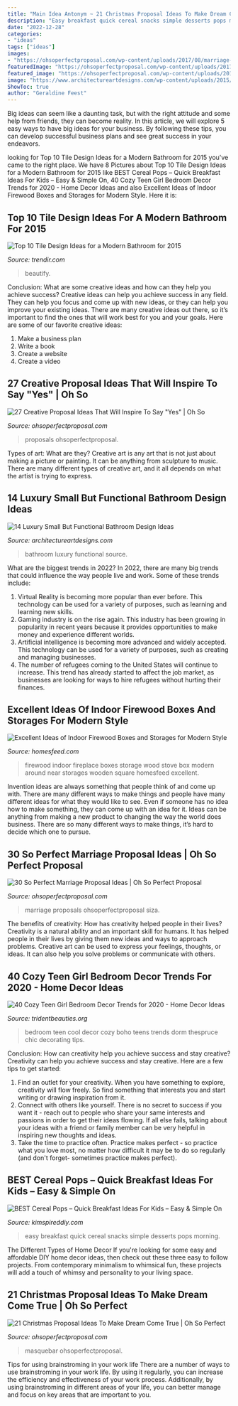 ```yaml
---
title: "Main Idea Antonym ~ 21 Christmas Proposal Ideas To Make Dream Come True"
description: "Easy breakfast quick cereal snacks simple desserts pops morning"
date: "2022-12-28"
categories:
- "ideas"
tags: ["ideas"]
images:
- "https://ohsoperfectproposal.com/wp-content/uploads/2017/08/marriage-proposal-in-a-romantic-way-engagement-photo-diamondworldfinejewellery.jpg"
featuredImage: "https://ohsoperfectproposal.com/wp-content/uploads/2017/08/marriage-proposal-in-a-romantic-way-engagement-photo-diamondworldfinejewellery.jpg"
featured_image: "https://ohsoperfectproposal.com/wp-content/uploads/2017/08/marriage-proposal-in-a-romantic-way-engagement-photo-diamondworldfinejewellery.jpg"
image: "https://www.architectureartdesigns.com/wp-content/uploads/2015/02/514-630x842.jpg"
ShowToc: true
author: "Geraldine Feest"
---
```



Big ideas can seem like a daunting task, but with the right attitude and some help from friends, they can become reality. In this article, we will explore 5 easy ways to have big ideas for your business. By following these tips, you can develop successful business plans and see great success in your endeavors.

	

		
looking for Top 10 Tile Design Ideas for a Modern Bathroom for 2015 you've came to the right place. We have 8 Pictures about Top 10 Tile Design Ideas for a Modern Bathroom for 2015 like BEST Cereal Pops – Quick Breakfast Ideas For Kids – Easy &amp; Simple On, 40 Cozy Teen Girl Bedroom Decor Trends for 2020 - Home Decor Ideas and also Excellent Ideas of Indoor Firewood Boxes and Storages for Modern Style. Here it is:
		
    
## Top 10 Tile Design Ideas For A Modern Bathroom For 2015

<img loading=lazy src="https://cdn.trendir.com/wp-content/uploads/old/trends/2015/04/14/bathroom-floor-tile-idea-colorful-pattern.jpg" onerror="this.onerror=null;this.src='https://tse2.mm.bing.net/th?id=OIP.1VmLjRNr1IJcq3SbK8eAaQHaLH&amp;pid=15.1';" alt="Top 10 Tile Design Ideas for a Modern Bathroom for 2015">

_Source: trendir.com_

>beautify. 

	

Conclusion: What are some creative ideas and how can they help you achieve success?
Creative ideas can help you achieve success in any field. They can help you focus and come up with new ideas, or they can help you improve your existing ideas. There are many creative ideas out there, so it’s important to find the ones that will work best for you and your goals. Here are some of our favorite creative ideas: 
1. Make a business plan 
2. Write a book 
3. Create a website 
4. Create a video 

    
## 27 Creative Proposal Ideas That Will Inspire To Say &quot;Yes&quot; | Oh So

<img loading=lazy src="https://ohsoperfectproposal.com/wp-content/uploads/2017/10/creative-proposal-ideas-surprise-bottle-lynxplanner-via-instagram.jpg" onerror="this.onerror=null;this.src='https://tse1.mm.bing.net/th?id=OIP.Gkpv1GFkTl_gc5WPUqjVRQHaLG&amp;pid=15.1';" alt="27 Creative Proposal Ideas That Will Inspire To Say &quot;Yes&quot; | Oh So">

_Source: ohsoperfectproposal.com_

>proposals ohsoperfectproposal. 

	

Types of art: What are they?
Creative art is any art that is not just about making a picture or painting. It can be anything from sculpture to music. There are many different types of creative art, and it all depends on what the artist is trying to express.

    
## 14 Luxury Small But Functional Bathroom Design Ideas

<img loading=lazy src="https://www.architectureartdesigns.com/wp-content/uploads/2015/02/514-630x842.jpg" onerror="this.onerror=null;this.src='https://tse1.mm.bing.net/th?id=OIP.3Wn2xcvi8R5_dpLrJgjNmQHaJ5&amp;pid=15.1';" alt="14 Luxury Small But Functional Bathroom Design Ideas">

_Source: architectureartdesigns.com_

>bathroom luxury functional source. 

	

What are the biggest trends in 2022?
In 2022, there are many big trends that could influence the way people live and work. Some of these trends include: 
1) Virtual Reality is becoming more popular than ever before. This technology can be used for a variety of purposes, such as learning and learning new skills. 
2) Gaming industry is on the rise again. This industry has been growing in popularity in recent years because it provides opportunities to make money and experience different worlds. 
3) Artificial intelligence is becoming more advanced and widely accepted. This technology can be used for a variety of purposes, such as creating and managing businesses. 
4) The number of refugees coming to the United States will continue to increase. This trend has already started to affect the job market, as businesses are looking for ways to hire refugees without hurting their finances.

    
## Excellent Ideas Of Indoor Firewood Boxes And Storages For Modern Style

<img loading=lazy src="https://homesfeed.com/wp-content/uploads/2015/12/nordic-design-wood-stove-and-white-firewood-storage-with-eight-square-box-near-the-black-fireplace-on-the-wooden-floor-and-wooden-wall.jpg" onerror="this.onerror=null;this.src='https://tse2.mm.bing.net/th?id=OIP.Xk6113bb0gxJzLJ6FzkKqAHaJr&amp;pid=15.1';" alt="Excellent Ideas of Indoor Firewood Boxes and Storages for Modern Style">

_Source: homesfeed.com_

>firewood indoor fireplace boxes storage wood stove box modern around near storages wooden square homesfeed excellent. 

	

Invention ideas are always something that people think of and come up with. There are many different ways to make things and people have many different ideas for what they would like to see. Even if someone has no idea how to make something, they can come up with an idea for it. Ideas can be anything from making a new product to changing the way the world does business. There are so many different ways to make things, it’s hard to decide which one to pursue.

    
## 30 So Perfect Marriage Proposal Ideas | Oh So Perfect Proposal

<img loading=lazy src="https://ohsoperfectproposal.com/wp-content/uploads/2017/08/marriage-proposal-in-a-romantic-way-engagement-photo-diamondworldfinejewellery.jpg" onerror="this.onerror=null;this.src='https://tse4.mm.bing.net/th?id=OIP.zSAxLgg1MfLuoQtmE8D5ywHaLG&amp;pid=15.1';" alt="30 So Perfect Marriage Proposal Ideas | Oh So Perfect Proposal">

_Source: ohsoperfectproposal.com_

>marriage proposals ohsoperfectproposal siza. 

	

The benefits of creativity: How has creativity helped people in their lives?
Creativity is a natural ability and an important skill for humans. It has helped people in their lives by giving them new ideas and ways to approach problems. Creative art can be used to express your feelings, thoughts, or ideas. It can also help you solve problems or communicate with others.

    
## 40 Cozy Teen Girl Bedroom Decor Trends For 2020 - Home Decor Ideas

<img loading=lazy src="https://tridentbeauties.org/wp-content/uploads/2020/01/cozy-teen-girl-bedroom-decor-trends-for-2020-inspirational-8197-best-dorm-room-trends-images-on-pinterest-of-cozy-teen-girl-bedroom-decor-trends-for-2020.jpg" onerror="this.onerror=null;this.src='https://tse1.mm.bing.net/th?id=OIP.B5Mmjis3kkv4S7yIg7EZ1QHaJ3&amp;pid=15.1';" alt="40 Cozy Teen Girl Bedroom Decor Trends for 2020 - Home Decor Ideas">

_Source: tridentbeauties.org_

>bedroom teen cool decor cozy boho teens trends dorm thespruce chic decorating tips. 

	

Conclusion: How can creativity help you achieve success and stay creative?
Creativity can help you achieve success and stay creative. Here are a few tips to get started: 
1. Find an outlet for your creativity. When you have something to explore, creativity will flow freely. So find something that interests you and start writing or drawing inspiration from it. 
2. Connect with others like yourself. There is no secret to success if you want it - reach out to people who share your same interests and passions in order to get their ideas flowing. If all else fails, talking about your ideas with a friend or family member can be very helpful in inspiring new thoughts and ideas. 
3. Take the time to practice often. Practice makes perfect - so practice what you love most, no matter how difficult it may be to do so regularly (and don't forget- sometimes practice makes perfect).

    
## BEST Cereal Pops – Quick Breakfast Ideas For Kids – Easy &amp; Simple On

<img loading=lazy src="https://kimspireddiy.com/wp-content/uploads/2020/02/double-chocolate-cereal-pops-1-1.jpg" onerror="this.onerror=null;this.src='https://tse4.mm.bing.net/th?id=OIP.CkwNuIOzkgzK7nZHdJzCIwHaLH&amp;pid=15.1';" alt="BEST Cereal Pops – Quick Breakfast Ideas For Kids – Easy &amp; Simple On">

_Source: kimspireddiy.com_

>easy breakfast quick cereal snacks simple desserts pops morning. 

	

The Different Types of Home Decor
If you're looking for some easy and affordable DIY home decor ideas, then check out these three easy to follow projects. From contemporary minimalism to whimsical fun, these projects will add a touch of whimsy and personality to your living space.

    
## 21 Christmas Proposal Ideas To Make Dream Come True | Oh So Perfect

<img loading=lazy src="https://ohsoperfectproposal.com/wp-content/uploads/2017/11/christmas-proposal-engagement-ring-tree-masquebar.jpg" onerror="this.onerror=null;this.src='https://tse3.mm.bing.net/th?id=OIP.wgL-Okuc6XVBm4cxpKeq8AHaLG&amp;pid=15.1';" alt="21 Christmas Proposal Ideas To Make Dream Come True | Oh So Perfect">

_Source: ohsoperfectproposal.com_

>masquebar ohsoperfectproposal. 

	

Tips for using brainstroming in your work life
There are a number of ways to use brainstroming in your work life. By using it regularly, you can increase the efficiency and effectiveness of your work process. Additionally, by using brainstroming in different areas of your life, you can better manage and focus on key areas that are important to you.

